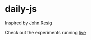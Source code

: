 daily-js
========

Inspired by [John Resig](http://ejohn.org/blog/write-code-every-day/)

Check out the experiments running [live](http://chrzhang.github.io/daily-js/) 

